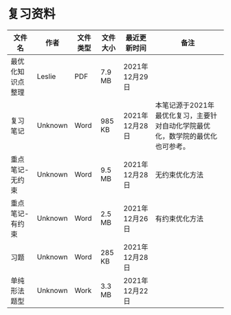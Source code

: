 # 复习资料

文件名|作者|文件类型|文件大小|最近更新时间|备注
---|---|---|---|---|---
最优化知识点整理|Leslie|PDF|7.9 MB|2021年12月29日||
复习笔记|Unknown|Word|985 KB|2021年12月28日|本笔记源于2021年最优化复习，主要针对自动化学院最优化，数学院的最优化也可参考。
重点笔记-无约束|Unknown|Word|9.5 MB|2021年12月28日|无约束优化方法
重点笔记-有约束|Unknown|Word|2.5 MB|2021年12月26日|有约束优化方法
习题|Unknown|Word|285 KB|2021年12月28日|
单纯形法题型|Unknown|Work|3.3 MB|2021年12月22日|
